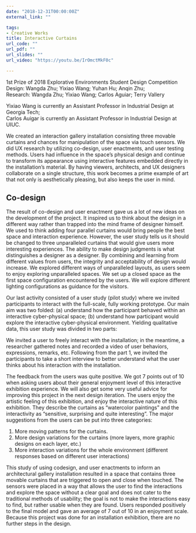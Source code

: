 ```yaml
---
date: "2018-12-31T00:00:00Z"
external_link: ""

tags:
- Creative Works
title: Interactive Curtains
url_code: ""
url_pdf: ""
url_slides: ""
url_video: "https://youtu.be/IrOmctMkF0c"

---
```

1st Prize of 2018 Explorative Environments Student Design Competition
Design: Wangda Zhu; Yixiao Wang; Yuhan Hu; Anqin Zhu;\
Research: Wangda Zhu; Yixiao Wang; Carlos Aguiar; Terry Vallery

Yixiao Wang is currently an Assistant Professor in Industrial Design at Georgia Tech;\
Carlos Auigar is currently an Assistant Professor in Industrial Design at UIUC.

We created an interaction gallery installation consisting three movable curtains and chances for manipulation of the space via touch sensors. We did UX research by utilizing co-design, user enactments, and user testing methods. Users had influence in the space’s physical design and continue to transform its appearance using interactive features embedded directly in the installation’s material. By having viewers, architects, and UX designers collaborate on a single structure, this work becomes a prime example of art that not only is aesthetically pleasing, but also keeps the user in mind.
## Co-design
The result of co-design and user enactment gave us a lot of new ideas on the development of the project. It inspired us to think about the design in a different way rather than trapped into the mind frame of designer himself. We used to think adding four parallel curtains would bring people the best space and interaction experience. However, the user study tells us it should be changed to three unparalleled curtains that would give users more interesting experiences.  The ability to make design judgments is what distinguishes a designer as a designer. By combining and learning from different values from users, the integrity and acceptability of design would increase. We explored different ways of unparalleled layouts, as users seem to enjoy exploring unparalleled spaces. We set up a closed space as the first space configuration encountered by the users. We will explore different lighting configurations as guidance for the visitors.

Our last activity consisted of a user study (pilot study) where we invited participants to interact with the full-scale, fully working prototype. Our main aim was two folded: (a) understand how the participant behaved within an interactive cyber-physical space; (b) understand how participant would explore the interactive cyber-physical environment. Yielding qualitative data, this user study was divided in two parts:

We invited a user to freely interact with the installation; in the meantime, a researcher gathered notes and recorded a video of user behaviors, expressions, remarks, etc.
Following from the part 1, we invited the participants to take a short interview to better understand what the user thinks about his interaction with the installation.

The feedback from the users was quite positive. We got 7 points out of 10 when asking users about their general enjoyment level of this interactive exhibition experience. We will also get some very useful advice for improving this project in the next design iteration. The users enjoy the artistic feeling of this exhibition, and enjoy the interactive nature of this exhibition. They describe the curtains as “watercolor paintings” and the interactivity as “sensitive, surprising and quite interesting”. The major suggestions from the users can be put into three categories:
1.	More moving patterns for the curtains.
2.	More design variations for the curtains (more layers, more graphic designs on each layer, etc.)
3.	More interaction variations for the whole environment (different responses based on different user interactions)

This study of using codesign, and user enactments to inform an architectural gallery installation resulted in a space that contains three movable curtains that are triggered to open and close when touched. The sensors were placed in a way that allows the user to find the interactions and explore the space without a clear goal and does not cater to the traditional methods of usability; the goal is not to make the interactions easy to find, but rather usable when they are found. Users responded positively to the final model and gave an average of 7 out of 10 in an enjoyment scale. Because this project was done for an installation exhibition, there are no further steps in the design.



